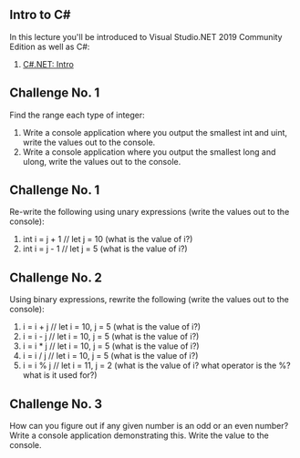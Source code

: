 ## Intro to C#
In this lecture you'll be introduced to Visual Studio.NET 2019 Community Edition as well as C#:
1. [C#.NET: Intro](https://youtu.be/YN8Lo4wu6iA)

## Challenge No. 1
Find the range each type of integer:
1. Write a console application where you output the smallest int and uint, write the values out to the console.
1. Write a console application where you output the smallest long and ulong, write the values out to the console.

## Challenge No. 1
Re-write the following using unary expressions (write the values out to the console):
1. int i = j + 1 // let j = 10 (what is the value of i?)
1. int i = j - 1 // let j = 5 (what is the value of i?)

## Challenge No. 2
Using binary expressions, rewrite the following (write the values out to the console):
1. i = i + j // let i = 10, j = 5 (what is the value of i?)
1. i = i - j // let i = 10, j = 5 (what is the value of i?)
1. i = i * j // let i = 10, j = 5 (what is the value of i?)
1. i = i / j // let i = 10, j = 5 (what is the value of i?)
1. i = i % j // let i = 11, j = 2 (what is the value of i? what operator is the %? what is it used for?)

## Challenge No. 3
How can you figure out if any given number is an odd or an even number? Write a console application demonstrating this. Write the value to the console.